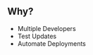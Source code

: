 ## Why?

* Multiple Developers<!-- .element: class="fragment" -->
* Test Updates<!-- .element: class="fragment" -->
* Automate Deployments<!-- .element: class="fragment" -->